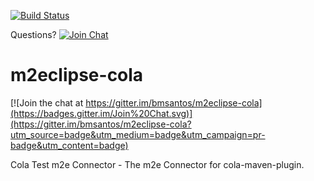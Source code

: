 [![Build Status](https://travis-ci.org/bmsantos/m2eclipse-cola.svg?branch=master)](https://travis-ci.org/bmsantos/m2eclipse-cola)

Questions? [![Join Chat](https://badges.gitter.im/JoinChat.svg)](https://gitter.im/bmsantos/cola-maven-plugin)

m2eclipse-cola
==============

[![Join the chat at https://gitter.im/bmsantos/m2eclipse-cola](https://badges.gitter.im/Join%20Chat.svg)](https://gitter.im/bmsantos/m2eclipse-cola?utm_source=badge&utm_medium=badge&utm_campaign=pr-badge&utm_content=badge)

Cola Test m2e Connector - The m2e Connector for cola-maven-plugin.
